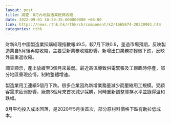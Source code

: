 ```yaml
---
layout: post
title: 調查：8月內地製造業輕微收縮
date: 2022-09-01 10:39:35.000000000 +08:00
link: https://news.rthk.hk/rthk/ch/component/k2/1665074-20220901.htm
categories: rthk
---
```


財新8月中國製造業採購經理指數報49.5，較7月下跌0.9，差過市場預期，反映製造業自5月後再度收縮，主要受新業務收縮影響。新增出口業務亦輕微下跌，反映外需重返收縮。

調查顯示，產出放緩至3個月來最弱。最近高溫導致供電緊張及工廠臨時停產，部分地區重現疫情，制約整體增速。

製造業用工連續5個月下跌。很多企業因為新增業務量減少而壓縮用工規模。受顧客需求疲弱影響，廠商3個月來首次減少採購，同時重新調整庫存水平並錄得溫和跌幅。

8月平均投入成本回落，是2020年5月後首次，部分原材料價格下跌有助拉低成本。
